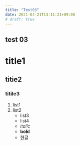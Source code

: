```yaml
---
title: "Test03"
date: 2021-03-21T13:11:21+09:00
# draft: true
---
```


## test 03
# title1
## titie2
### titile3
1. list1
2. list2
   * list3
   * list4
   * *italic*
   * **bold**
   * 한글
  